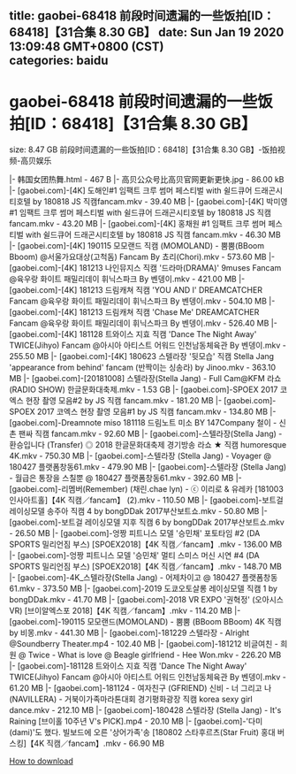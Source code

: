 
title: gaobei-68418 前段时间遗漏的一些饭拍[ID：68418]【31合集 8.30 GB】
date: Sun Jan 19 2020 13:09:48 GMT+0800 (CST)    
categories: baidu
---

# gaobei-68418 前段时间遗漏的一些饭拍[ID：68418]【31合集 8.30 GB】
size: 8.47 GB
 前段时间遗漏的一些饭拍[ID：68418]【31合集 8.30 GB】-饭拍视频-高贝娱乐
 
|- 韩国女团热舞.html - 467 B
|- 高贝公众号比高贝官网更新更快.jpg - 86.00 kB
|- [gaobei.com]-[4K] 도해인#1 임팩트 크루 썸머 페스티벌 with 쉴드큐어 드래곤시티호텔 by 180818 JS 직캠fancam.mkv - 39.40 MB
|- [gaobei.com]-[4K] 박미영#1 임팩트 크루 썸머 페스티벌 with 쉴드큐어 드래곤시티호텔 by 180818 JS 직캠fancam.mkv - 43.20 MB
|- [gaobei.com]-[4K] 홍채원 #1 임팩트 크루 썸머 페스티벌 with 쉴드큐어 드래곤시티호텔 by 180818 JS 직캠 fancam.mkv - 46.30 MB
|- [gaobei.com]-[4K] 190115 모모랜드 직캠 (MOMOLAND) - 뿜뿜(BBoom Bboom) @서울가요대상(고척돔) Fancam By 쵸리(Chori).mkv - 573.60 MB
|- [gaobei.com]-[4K] 181213 나인뮤지스 직캠 '드라마(DRAMA)' 9muses Fancam @육우랑 화이트 패밀리데이 휘닉스파크 By 벤뎅이.mkv - 421.00 MB
|- [gaobei.com]-[4K] 181213 드림캐쳐 직캠 'YOU AND I' DREAMCATCHER Fancam @육우랑 화이트 패밀리데이 휘닉스파크 By 벤뎅이.mkv - 504.10 MB
|- [gaobei.com]-[4K] 181213 드림캐쳐 직캠 'Chase Me' DREAMCATCHER Fancam @육우랑 화이트 패밀리데이 휘닉스파크 By 벤뎅이.mkv - 526.40 MB
|- [gaobei.com]-[4K] 181128 트와이스 지효 직캠 'Dance The Night Away' TWICE(Jihyo) Fancam @아시아 아티스트 어워드 인천남동체육관 By 벤뎅이.mkv - 255.50 MB
|- [gaobei.com]-[4K] 180623 스텔라장 '뒷모습' 직캠 Stella Jang 'appearance from behind' fancam (반짝이는 싱송라) by Jinoo.mkv - 363.10 MB
|- [gaobei.com]-[20181008] 스텔라장(Stella Jang) - Full Cam@KFM 라쇼 (RADIO SHOW) 한글문화대축제.mkv - 1.53 GB
|- [gaobei.com]-SPOEX 2017 코엑스 현장 촬영 모음#2 by JS 직캠 fancam.mkv - 181.20 MB
|- [gaobei.com]-SPOEX 2017 코엑스 현장 촬영 모음#1 by JS 직캠 fancam.mkv - 134.80 MB
|- [gaobei.com]-Dreamnote miso 181118 드림노트 미소 BY 147Company 철이 - 신촌 팬싸 직캠 fancam.mkv - 92.60 MB
|- [gaobei.com]-스텔라장(Stella Jang) - 환승입니다 (Transfer) ◎ 2018 한글문화대축제 경기방송 라쇼 ★ 직캠 humoresque 4K.mkv - 750.30 MB
|- [gaobei.com]-스텔라장 (Stella Jang) - Voyager @ 180427 플랫폼창동61.mkv - 479.90 MB
|- [gaobei.com]-스텔라장 (Stella Jang) - 월급은 통장을 스칠뿐 @ 180427 플랫폼창동61.mkv - 392.60 MB
|- [gaobei.com]-리멤버(Remember) (채린.chae lyn) - ⓒ 이리로 & 유레카 [181003 인사아트홀]【4K 직캠／fancam】 (2).mkv - 110.50 MB
|- [gaobei.com]-보트걸 레이싱모델 송주아 직캠 4 by bongDDak 2017부산보트쇼.mkv - 50.80 MB
|- [gaobei.com]-보트걸 레이싱모델 지후 직캠 6 by bongDDak 2017부산보트쇼.mkv - 26.50 MB
|- [gaobei.com]-엉짱 피트니스 모델 '승민채' 포토타임 #2 (DA SPORTS 밀리언짐 부스) [SPOEX2018]【4K 직캠／fancam】.mkv - 136.00 MB
|- [gaobei.com]-엉짱 피트니스 모델 '승민채' 멀티 스미스 머신 시연 #4 (DA SPORTS 밀리언짐 부스) [SPOEX2018]【4K 직캠／fancam】.mkv - 148.70 MB
|- [gaobei.com]-4K_스텔라장(Stella Jang) - 어제차이고 @ 180427 플랫폼창동61.mkv - 373.50 MB
|- [gaobei.com]-2019 도쿄오토살롱 레이싱모델 직캠 1 by bongDDak.mkv - 41.70 MB
|- [gaobei.com]-2018 VR EXPO '권혁정' (오아시스 VR) [브이알엑스포 2018]【4K 직캠／fancam】.mkv - 114.20 MB
|- [gaobei.com]-190115 모모랜드(MOMOLAND) - 뿜뿜 (BBoom BBoom) 4K 직캠 by 비몽.mkv - 441.30 MB
|- [gaobei.com]-181229 스텔라장 - Alright @Soundberry Theater.mp4 - 102.40 MB
|- [gaobei.com]-181212 비글여친 - 희원 @ Twice - What is love @ Beagle girlfriend - Hee Won.mkv - 226.20 MB
|- [gaobei.com]-181128 트와이스 지효 직캠 'Dance The Night Away' TWICE(Jihyo) Fancam @아시아 아티스트 어워드 인천남동체육관 By 벤뎅이.mkv - 61.20 MB
|- [gaobei.com]-181124 - 여자친구 (GFRIEND) 신비 - 너 그리고 나 (NAVILLERA) - 거북이가족마라톤대회 경기평화광장 직캠 korea sexy girl dance.mkv - 212.10 MB
|- [gaobei.com]-180428 스텔라장 (Stella Jang) - It's Raining [브이홀 10주년 V's PICK].mp4 - 20.10 MB
|- [gaobei.com]-'다미(dami)'도 했다. 빌보드에 오른 '상어가족'송 [180802 스타후르츠(Star Fruit) 홍대 버스킹]【4K 직캠／fancam】.mkv - 66.90 MB

[How to download](https://bpcam.bemobtrk.com/go/2ceec3aa-1ca2-46d6-b9ff-aaa5c184517c?jno=46)